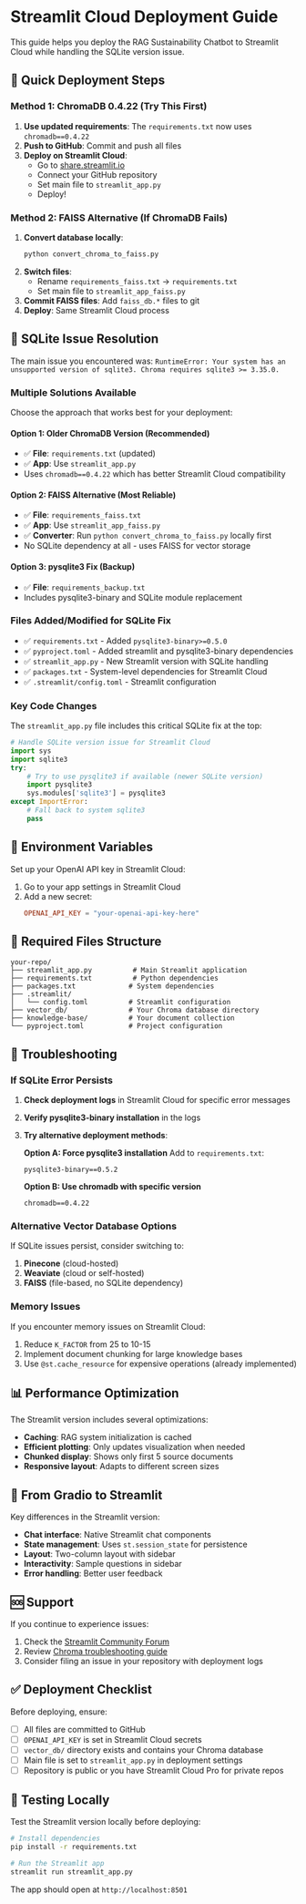 # Streamlit Cloud Deployment Guide

This guide helps you deploy the RAG Sustainability Chatbot to Streamlit Cloud while handling the SQLite version issue.

## 🚀 Quick Deployment Steps

### Method 1: ChromaDB 0.4.22 (Try This First)

1. **Use updated requirements**: The `requirements.txt` now uses `chromadb==0.4.22`
2. **Push to GitHub**: Commit and push all files
3. **Deploy on Streamlit Cloud**: 
   - Go to [share.streamlit.io](https://share.streamlit.io)
   - Connect your GitHub repository
   - Set main file to `streamlit_app.py`
   - Deploy!

### Method 2: FAISS Alternative (If ChromaDB Fails)

1. **Convert database locally**:
   ```bash
   python convert_chroma_to_faiss.py
   ```
2. **Switch files**:
   - Rename `requirements_faiss.txt` → `requirements.txt`
   - Set main file to `streamlit_app_faiss.py`
3. **Commit FAISS files**: Add `faiss_db.*` files to git
4. **Deploy**: Same Streamlit Cloud process

## 🔧 SQLite Issue Resolution

The main issue you encountered was: `RuntimeError: Your system has an unsupported version of sqlite3. Chroma requires sqlite3 >= 3.35.0.`

### Multiple Solutions Available

Choose the approach that works best for your deployment:

#### Option 1: Older ChromaDB Version (Recommended)
- ✅ **File**: `requirements.txt` (updated)
- ✅ **App**: Use `streamlit_app.py`
- Uses `chromadb==0.4.22` which has better Streamlit Cloud compatibility

#### Option 2: FAISS Alternative (Most Reliable)
- ✅ **File**: `requirements_faiss.txt`
- ✅ **App**: Use `streamlit_app_faiss.py`  
- ✅ **Converter**: Run `python convert_chroma_to_faiss.py` locally first
- No SQLite dependency at all - uses FAISS for vector storage

#### Option 3: pysqlite3 Fix (Backup)
- ✅ **File**: `requirements_backup.txt`
- Includes pysqlite3-binary and SQLite module replacement

### Files Added/Modified for SQLite Fix

- ✅ `requirements.txt` - Added `pysqlite3-binary>=0.5.0`
- ✅ `pyproject.toml` - Added streamlit and pysqlite3-binary dependencies
- ✅ `streamlit_app.py` - New Streamlit version with SQLite handling
- ✅ `packages.txt` - System-level dependencies for Streamlit Cloud
- ✅ `.streamlit/config.toml` - Streamlit configuration

### Key Code Changes

The `streamlit_app.py` file includes this critical SQLite fix at the top:

```python
# Handle SQLite version issue for Streamlit Cloud
import sys
import sqlite3
try:
    # Try to use pysqlite3 if available (newer SQLite version)
    import pysqlite3
    sys.modules['sqlite3'] = pysqlite3
except ImportError:
    # Fall back to system sqlite3
    pass
```

## 🔑 Environment Variables

Set up your OpenAI API key in Streamlit Cloud:

1. Go to your app settings in Streamlit Cloud
2. Add a new secret:
   ```toml
   OPENAI_API_KEY = "your-openai-api-key-here"
   ```

## 📁 Required Files Structure

```
your-repo/
├── streamlit_app.py          # Main Streamlit application
├── requirements.txt          # Python dependencies
├── packages.txt             # System dependencies
├── .streamlit/
│   └── config.toml          # Streamlit configuration
├── vector_db/               # Your Chroma database directory
├── knowledge-base/          # Your document collection
└── pyproject.toml           # Project configuration
```

## 🐛 Troubleshooting

### If SQLite Error Persists

1. **Check deployment logs** in Streamlit Cloud for specific error messages
2. **Verify pysqlite3-binary installation** in the logs
3. **Try alternative deployment methods**:
   
   **Option A: Force pysqlite3 installation**
   Add to `requirements.txt`:
   ```
   pysqlite3-binary==0.5.2
   ```

   **Option B: Use chromadb with specific version**
   ```
   chromadb==0.4.22
   ```

### Alternative Vector Database Options

If SQLite issues persist, consider switching to:

1. **Pinecone** (cloud-hosted)
2. **Weaviate** (cloud or self-hosted)
3. **FAISS** (file-based, no SQLite dependency)

### Memory Issues

If you encounter memory issues on Streamlit Cloud:

1. Reduce `K_FACTOR` from 25 to 10-15
2. Implement document chunking for large knowledge bases
3. Use `@st.cache_resource` for expensive operations (already implemented)

## 📊 Performance Optimization

The Streamlit version includes several optimizations:

- **Caching**: RAG system initialization is cached
- **Efficient plotting**: Only updates visualization when needed
- **Chunked display**: Shows only first 5 source documents
- **Responsive layout**: Adapts to different screen sizes

## 🔄 From Gradio to Streamlit

Key differences in the Streamlit version:

- **Chat interface**: Native Streamlit chat components
- **State management**: Uses `st.session_state` for persistence
- **Layout**: Two-column layout with sidebar
- **Interactivity**: Sample questions in sidebar
- **Error handling**: Better user feedback

## 🆘 Support

If you continue to experience issues:

1. Check the [Streamlit Community Forum](https://discuss.streamlit.io/)
2. Review [Chroma troubleshooting guide](https://docs.trychroma.com/troubleshooting#sqlite)
3. Consider filing an issue in your repository with deployment logs

## ✅ Deployment Checklist

Before deploying, ensure:

- [ ] All files are committed to GitHub
- [ ] `OPENAI_API_KEY` is set in Streamlit Cloud secrets
- [ ] `vector_db/` directory exists and contains your Chroma database
- [ ] Main file is set to `streamlit_app.py` in deployment settings
- [ ] Repository is public or you have Streamlit Cloud Pro for private repos

## 🎯 Testing Locally

Test the Streamlit version locally before deploying:

```bash
# Install dependencies
pip install -r requirements.txt

# Run the Streamlit app
streamlit run streamlit_app.py
```

The app should open at `http://localhost:8501` 